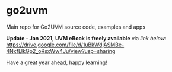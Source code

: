 # go2uvm
Main repo for Go2UVM source code, examples and apps

__Update - Jan 2021__, **UVM eBook is freely available** via *link below*:
https://drive.google.com/file/d/1uBkWdjASMBe-4NxfLIkGp2_oRsxWw4Ju/view?usp=sharing 

Have a great year ahead, happy learning!
